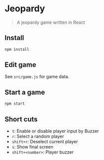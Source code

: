 # Jeopardy

> A jeopardy game written in React

## Install

```bash
npm install
```

## Edit game
See `src/game.js` for game data.

## Start a game

```bash
npm start
```

## Short cuts
* `t`: Enable or disable player input by Buzzer
* `r`: Select a random player
* `shift+r`: Deselect current player
* `s`: Show final screen
* `shift+<number>`: Player buzzer
